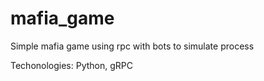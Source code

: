 # mafia_game
Simple mafia game using rpc with bots to simulate process

Techonologies: Python, gRPC
